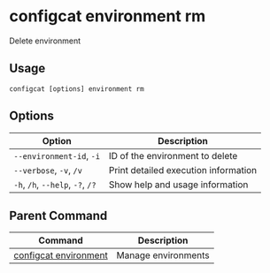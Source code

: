 # configcat environment rm
Delete environment
## Usage
```
configcat [options] environment rm
```
## Options
| Option | Description |
| ------ | ----------- |
| `--environment-id`, `-i` | ID of the environment to delete |
| `--verbose`, `-v`, `/v` | Print detailed execution information |
| `-h`, `/h`, `--help`, `-?`, `/?` | Show help and usage information |
## Parent Command
| Command | Description |
| ------ | ----------- |
| [configcat environment](configcat-environment.md) | Manage environments |
